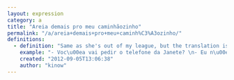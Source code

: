 ```yaml
---
layout: expression
category: a
title: "Areia demais pro meu caminhãozinho"
permalink: "/a/areia+demais+pro+meu+caminh%C3%A3ozinho/"
definitions:
  - definition: "Same as she's out of my league, but the translation is she is too much sand to my little truck."
    example: "- Voc\u00ea vai pedir o telefone da Janete? \n- Eu n\u00e3o, ela \u00e9 areia demais pro meu caminh\u00e3ozinho."
    created: "2012-09-05T13:06:38"
    author: "kinow"
---
```

